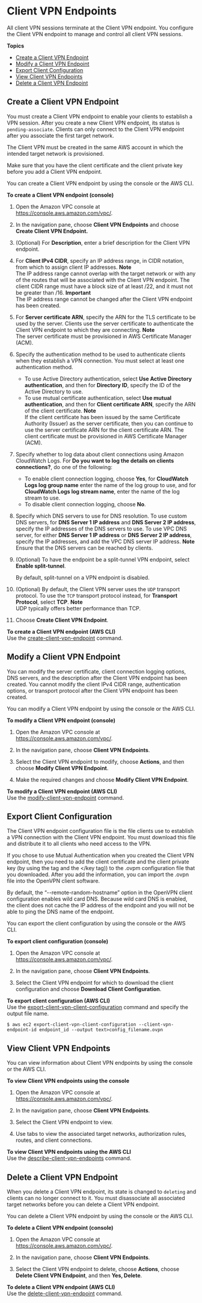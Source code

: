 # Client VPN Endpoints<a name="cvpn-working-endpoints"></a>

All client VPN sessions terminate at the Client VPN endpoint\. You configure the Client VPN endpoint to manage and control all client VPN sessions\. 

**Topics**
+ [Create a Client VPN Endpoint](#cvpn-working-endpoint-create)
+ [Modify a Client VPN Endpoint](#cvpn-working-endpoint-modify)
+ [Export Client Configuration](#cvpn-working-endpoint-export)
+ [View Client VPN Endpoints](#cvpn-working-endpoint-view)
+ [Delete a Client VPN Endpoint](#cvpn-working-endpoint-delete)

## Create a Client VPN Endpoint<a name="cvpn-working-endpoint-create"></a>

You must create a Client VPN endpoint to enable your clients to establish a VPN session\. After you create a new Client VPN endpoint, its status is `pending-associate`\. Clients can only connect to the Client VPN endpoint after you associate the first target network\.

The Client VPN must be created in the same AWS account in which the intended target network is provisioned\.

Make sure that you have the client certificate and the client private key before you add a Client VPN endpoint\.

You can create a Client VPN endpoint by using the console or the AWS CLI\.

**To create a Client VPN endpoint \(console\)**

1. Open the Amazon VPC console at [https://console\.aws\.amazon\.com/vpc/](https://console.aws.amazon.com/vpc/)\.

1. In the navigation pane, choose **Client VPN Endpoints** and choose **Create Client VPN Endpoint\.**

1. \(Optional\) For **Description**, enter a brief description for the Client VPN endpoint\.

1. For **Client IPv4 CIDR**, specify an IP address range, in CIDR notation, from which to assign client IP addresses\.
**Note**  
The IP address range cannot overlap with the target network or with any of the routes that will be associated with the Client VPN endpoint\. The client CIDR range must have a block size of at least /22, and it must not be greater than /16\.
**Important**  
The IP address range cannot be changed after the Client VPN endpoint has been created\. 

1. For **Server certificate ARN**, specify the ARN for the TLS certificate to be used by the server\. Clients use the server certificate to authenticate the Client VPN endpoint to which they are connecting\.
**Note**  
The server certificate must be provisioned in AWS Certificate Manager \(ACM\)\.

1. Specify the authentication method to be used to authenticate clients when they establish a VPN connection\. You must select at least one authentication method\.
   + To use Active Directory authentication, select **Use Active Directory authentication**, and then for **Directory ID**, specify the ID of the Active Directory to use\.
   + To use mutual certificate authentication, select **Use mutual authentication**, and then for **Client certificate ARN**, specify the ARN of the client certificate\.
**Note**  
If the client certificate has been issued by the same Certificate Authority \(Issuer\) as the server certificate, then you can continue to use the server certificate ARN for the client certificate ARN\. The client certificate must be provisioned in AWS Certificate Manager \(ACM\)\.

1. Specify whether to log data about client connections using Amazon CloudWatch Logs\. For **Do you want to log the details on clients connections?**, do one of the following:
   + To enable client connection logging, choose **Yes**, for **CloudWatch Logs log group name** enter the name of the log group to use, and for **CloudWatch Logs log stream name**, enter the name of the log stream to use\.
   + To disable client connection logging, choose **No**\.

1. Specify which DNS servers to use for DNS resolution\. To use custom DNS servers, for **DNS Server 1 IP address** and **DNS Server 2 IP address**, specify the IP addresses of the DNS servers to use\. To use VPC DNS server, for either **DNS Server 1 IP address** or **DNS Server 2 IP address**, specify the IP addresses, and add the VPC DNS server IP address\.
**Note**  
Ensure that the DNS servers can be reached by clients\.

1. \(Optional\) To have the endpoint be a split\-tunnel VPN endpoint, select **Enable split\-tunnel**\.

   By default, split\-tunnel on a VPN endpoint is disabled\.

1. \(Optional\) By default, the Client VPN server uses the `UDP` transport protocol\. To use the `TCP` transport protocol instead, for **Transport Protocol**, select **TCP**\.
**Note**  
UDP typically offers better performance than TCP\.

1. Choose **Create Client VPN Endpoint**\.

**To create a Client VPN endpoint \(AWS CLI\)**  
Use the [create\-client\-vpn\-endpoint](https://docs.aws.amazon.com/cli/latest/reference/ec2/create-client-vpn-endpoint.html) command\.

## Modify a Client VPN Endpoint<a name="cvpn-working-endpoint-modify"></a>

You can modify the server certificate, client connection logging options, DNS servers, and the description after the Client VPN endpoint has been created\. You cannot modify the client IPv4 CIDR range, authentication options, or transport protocol after the Client VPN endpoint has been created\.

You can modify a Client VPN endpoint by using the console or the AWS CLI\. 

**To modify a Client VPN endpoint \(console\)**

1. Open the Amazon VPC console at [https://console\.aws\.amazon\.com/vpc/](https://console.aws.amazon.com/vpc/)\.

1. In the navigation pane, choose **Client VPN Endpoints**\.

1. Select the Client VPN endpoint to modify, choose **Actions**, and then choose **Modify Client VPN Endpoint**\.

1. Make the required changes and choose **Modify Client VPN Endpoint**\.

**To modify a Client VPN endpoint \(AWS CLI\)**  
Use the [modify\-client\-vpn\-endpoint](https://docs.aws.amazon.com/cli/latest/reference/ec2/modify-client-vpn-endpoint.html) command\.

## Export Client Configuration<a name="cvpn-working-endpoint-export"></a>

The Client VPN endpoint configuration file is the file clients use to establish a VPN connection with the Client VPN endpoint\. You must download this file and distribute it to all clients who need access to the VPN\.

 If you chose to use Mutual Authentication when you created the Client VPN endpoint, then you need to add the client certificate and the client private key \(by using the <cert></cert> tag and the <key></key tag\)\) to the \.ovpm configuration file that you downloaded\. After you add the information, you can import the \.ovpn file into the OpenVPN client software\. 

By default, the “\-\-remote\-random\-hostname” option in the OpenVPN client configuration enables wild card DNS\. Because wild card DNS is enabled, the client does not cache the IP address of the endpoint and you will not be able to ping the DNS name of the endpoint\. 

You can export the client configuration by using the console or the AWS CLI\.

**To export client configuration \(console\)**

1. Open the Amazon VPC console at [https://console\.aws\.amazon\.com/vpc/](https://console.aws.amazon.com/vpc/)\.

1. In the navigation pane, choose **Client VPN Endpoints**\.

1. Select the Client VPN endpoint for which to download the client configuration and choose **Download Client Configuration**\.

**To export client configuration \(AWS CLI\)**  
Use the [export\-client\-vpn\-client\-configuration](https://docs.aws.amazon.com/cli/latest/reference/ec2/export-client-vpn-client-configuration.html) command and specify the output file name\.

```
$ aws ec2 export-client-vpn-client-configuration --client-vpn-endpoint-id endpoint_id --output text>config_filename.ovpn
```

## View Client VPN Endpoints<a name="cvpn-working-endpoint-view"></a>

You can view information about Client VPN endpoints by using the console or the AWS CLI\.

**To view Client VPN endpoints using the console**

1. Open the Amazon VPC console at [https://console\.aws\.amazon\.com/vpc/](https://console.aws.amazon.com/vpc/)\.

1. In the navigation pane, choose **Client VPN Endpoints**\.

1. Select the Client VPN endpoint to view\.

1. Use tabs to view the associated target networks, authorization rules, routes, and client connections\.

**To view Client VPN endpoints using the AWS CLI**  
Use the [describe\-client\-vpn\-endpoints](https://docs.aws.amazon.com/cli/latest/reference/ec2/describe-client-vpn-endpoints.html) command\.

## Delete a Client VPN Endpoint<a name="cvpn-working-endpoint-delete"></a>

When you delete a Client VPN endpoint, its state is changed to `deleting` and clients can no longer connect to it\. You must disassociate all associated target networks before you can delete a Client VPN endpoint\.

You can delete a Client VPN endpoint by using the console or the AWS CLI\.

**To delete a Client VPN endpoint \(console\)**

1. Open the Amazon VPC console at [https://console\.aws\.amazon\.com/vpc/](https://console.aws.amazon.com/vpc/)\.

1. In the navigation pane, choose **Client VPN Endpoints**\.

1. Select the Client VPN endpoint to delete, choose **Actions**, choose **Delete Client VPN Endpoint**, and then **Yes, Delete**\.

**To delete a Client VPN endpoint \(AWS CLI\)**  
Use the [delete\-client\-vpn\-endpoint](https://docs.aws.amazon.com/cli/latest/reference/ec2/delete-client-vpn-endpoint.html) command\.